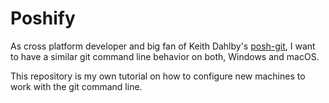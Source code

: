 # Poshify
As cross platform developer and big fan of Keith Dahlby's [posh-git](https://github.com/dahlbyk/posh-git), I want to have a similar git command line behavior on both, Windows and macOS.

This repository is my own tutorial on how to configure new machines to work with the git command line.